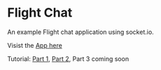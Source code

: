 # Flight Chat

An example Flight chat application using socket.io.

Visist the [App here](http://flight-chat.herokuapp.com/)

Tutorial:
[Part 1](http://blog.stefanritter.com/post/81767869139/building-a-chat-app-with-flight-part-1-boarding),
[Part 2](http://blog.stefanritter.com/post/81768433810/building-a-chat-app-with-flight-part-2-boarding),
Part 3 coming soon